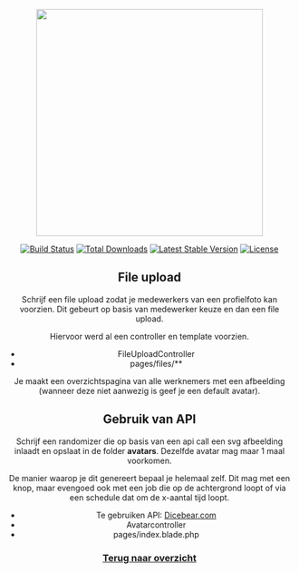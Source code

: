 <p align="center"><a href="https://laravel.com" target="_blank"><img src="https://raw.githubusercontent.com/laravel/art/master/logo-lockup/5%20SVG/2%20CMYK/1%20Full%20Color/laravel-logolockup-cmyk-red.svg" width="400"></a></p>

<p align="center">
<a href="https://travis-ci.org/laravel/framework"><img src="https://travis-ci.org/laravel/framework.svg" alt="Build Status"></a>
<a href="https://packagist.org/packages/laravel/framework"><img src="https://img.shields.io/packagist/dt/laravel/framework" alt="Total Downloads"></a>
<a href="https://packagist.org/packages/laravel/framework"><img src="https://img.shields.io/packagist/v/laravel/framework" alt="Latest Stable Version"></a>
<a href="https://packagist.org/packages/laravel/framework"><img src="https://img.shields.io/packagist/l/laravel/framework" alt="License"></a>
</p>
<div align="center">

## File upload
Schrijf een file upload zodat je medewerkers van een profielfoto kan voorzien.
Dit gebeurt op basis van medewerker keuze en dan een file upload.

Hiervoor werd al een controller en template voorzien.
- FileUploadController
- pages/files/**

Je maakt een overzichtspagina van alle werknemers met een afbeelding (wanneer deze niet aanwezig is geef je een default avatar).



## Gebruik van API
Schrijf een randomizer die op basis van een api call een svg afbeelding inlaadt en opslaat in de folder __avatars__. Dezelfde avatar mag maar 1 maal voorkomen.

De manier waarop je dit genereert bepaal je helemaal zelf. Dit mag met een knop, maar evengoed ook met een job die op de achtergrond loopt of via een schedule dat om de x-aantal tijd loopt.
- Te gebruiken API: [Dicebear.com](https://avatars.dicebear.com/docs/http-api)
- Avatarcontroller
- pages/index.blade.php


### [Terug naar overzicht](/)

</div>
